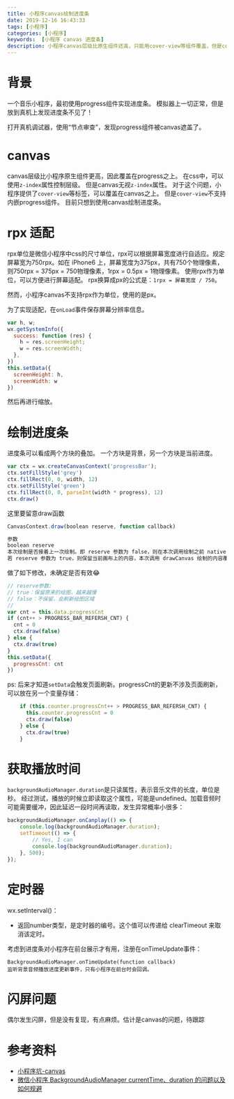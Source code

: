 ```yaml
---
title: 小程序canvas绘制进度条
date: 2019-12-16 16:43:33
tags: [小程序]
categories: [小程序]
keywords:  [小程序 canvas 进度条]
description: 小程序canvas层级比原生组件还高，只能用cover-view等组件覆盖，但是cover-view不支持嵌套progress组件，因此使用canvas绘制进度条。目前canvas不支持rpx单位。
---
```


# 背景

一个音乐小程序，最初使用progress组件实现进度条。
模拟器上一切正常，但是放到真机上发现进度条不见了！

打开真机调试器，使用“节点审查”，发现progress组件被canvas遮盖了。
<!-- more -->

# canvas

canvas层级比小程序原生组件更高，因此覆盖在progress之上。
在css中，可以使用`z-index`属性控制层级。
但是canvas无视`z-index`属性。
对于这个问题，小程序提供了`cover-view`等标签，可以覆盖在canvas之上。
但是`cover-view`不支持内嵌progress组件。
目前只想到使用canvas绘制进度条。

# rpx 适配

rpx单位是微信小程序中css的尺寸单位，rpx可以根据屏幕宽度进行自适应。规定屏幕宽为750rpx。如在 iPhone6 上，屏幕宽度为375px，共有750个物理像素，则750rpx = 375px = 750物理像素，1rpx = 0.5px = 1物理像素。
使用rpx作为单位，可以方便进行屏幕适配。
rpx换算成px的公式是：`1rpx = 屏幕宽度 / 750`。

然而，小程序canvas不支持rpx作为单位，使用的是px。

为了实现适配，在`onLoad`事件保存屏幕分辨率信息。
```js
var h, w;
wx.getSystemInfo({
  success: function (res) {
    h = res.screenHeight;
    w = res.screenWidth;
  },
})
this.setData({
  screenHeight: h,
  screenWidth: w
})
```
然后再进行缩放。

# 绘制进度条

进度条可以看成两个方块的叠加。
一个方块是背景，另一个方块是当前进度。
```js
var ctx = wx.createCanvasContext('progressBar');
ctx.setFillStyle('grey')
ctx.fillRect(0, 0, width, 12)
ctx.setFillStyle('green')
ctx.fillRect(0, 0, parseInt(width * progress), 12)
ctx.draw()
```

这里要留意draw函数
```js
CanvasContext.draw(boolean reserve, function callback)

参数
boolean reserve
本次绘制是否接着上一次绘制。即 reserve 参数为 false，则在本次调用绘制之前 native 层会先清空画布再继续绘制；
若 reserve 参数为 true，则保留当前画布上的内容，本次调用 drawCanvas 绘制的内容覆盖在上面，默认 false。
```

做了如下修改，未确定是否有效😂
```js
// reserve参数:
// true：保留原来的绘图，越来越慢
// false：不保留，会刷新绘图区域
// 
var cnt = this.data.progressCnt
if (cnt++ > PROGRESS_BAR_REFERSH_CNT) {
  cnt = 0
  ctx.draw(false)
} else {
  ctx.draw(true)
}
this.setData({
  progressCnt: cnt
})
```

ps: 后来才知道`setData`会触发页面刷新。progressCnt的更新不涉及页面刷新，可以放在另一个变量存储：
```js
    if (this.counter.progressCnt++ > PROGRESS_BAR_REFERSH_CNT) {
      this.counter.progressCnt = 0
      ctx.draw(false)
    } else {
      ctx.draw(true)
    }
```

# 获取播放时间

`backgroundAudioManager.duration`是只读属性，表示音乐文件的长度，单位是秒。
经过测试，播放的时候立即读取这个属性，可能是undefined。加载音频时可能需要缓冲，因此延迟一段时间再读取，发生异常概率小很多：
```js
backgroundAudioManager.onCanplay(() => {
    console.log(backgroundAudioManager.duration);
    setTimeout(() => {
        // Yes, I can
        console.log(backgroundAudioManager.duration);
    }, 500);
});
```

# 定时器

wx.setInterval()：
- 返回number类型，是定时器的编号。这个值可以传递给 clearTimeout 来取消该定时。

考虑到进度条对小程序在前台展示才有用，注册在onTimeUpdate事件：
```
BackgroundAudioManager.onTimeUpdate(function callback)
监听背景音频播放进度更新事件，只有小程序在前台时会回调。
```

# 闪屏问题

偶尔发生闪屏，但是没有复现，有点麻烦。估计是canvas的问题，待跟踪


# 参考资料

- [小程序坑-canvas](https://segmentfault.com/a/1190000011805262)
- [微信小程序 BackgroundAudioManager currentTime、duration 的问题以及如何规避](https://www.onlyling.com/archives/390)

